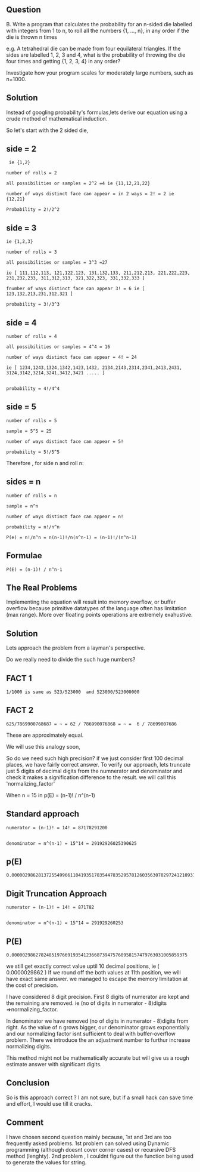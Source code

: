 Question
-----------------------------------
B. Write a program that calculates the probability for an n-sided die labelled with integers from 1 to n, to roll all the numbers {1, ..., n}, in any order if the die is thrown n times

e.g. A tetrahedral die can be made from four equilateral triangles. If the sides are labelled 1, 2, 3 and 4, what is the probability of throwing the die four times and getting {1, 2, 3, 4} in any order?

Investigate how your program scales for moderately large numbers, such as n=1000.


Solution
-----------------------------------

Instead of googling  probability's formulas,lets derive our equation using a crude method of mathematical induction.

So let's start with the 2 sided die,

side = 2
---------

	 ie {1,2}

	number of rolls = 2 

	all possibilities or samples = 2^2 =4 ie {11,12,21,22}

	number of ways distinct face can appear = in 2 ways = 2! = 2 ie {12,21}

	Probability = 2!/2^2










side = 3 
---------

	ie {1,2,3}

	number of rolls = 3 

	all possibilities or samples = 3^3 =27 

	ie [ 111,112,113, 121,122,123, 131,132,133, 211,212,213, 221,222,223, 231,232,233, 311,312,313, 321,322,323, 331,332,333 ] 

	fnumber of ways distinct face can appear 3! = 6 ie [ 123,132,213,231,312,321 ] 

	probability = 3!/3^3










side = 4 
----------

	number of rolls = 4

	all possibilities or samples = 4^4 = 16 

	number of ways distinct face can appear = 4! = 24 

	ie [ 1234,1243,1324,1342,1423,1432, 2134,2143,2314,2341,2413,2431, 3124,3142,3214,3241,3412,3421 ..... ] 


	probability = 4!/4^4








side = 5 
---------

	number of rolls = 5 

	sample = 5^5 = 25 

	number of ways distinct face can appear = 5! 

	probability = 5!/5^5










Therefore , for side n and roll n:

sides = n 
----------


	number of rolls = n 

	sample = n^n 

	number of ways distinct face can appear = n! 

	probability = n!/n^n

	P(e) = n!/n^n = n(n-1)!/n(n^n-1) = (n-1)!/(n^n-1)








Formulae
----------

	P(E) = (n-1)! / n^n-1


The Real Problems
-----------------------------------

Implementing the equation will result into memory overflow, or buffer overflow because primitive datatypes of the language often has limitation (max range). More over floating points operations are extremely exahustive.

Solution
-----------------------------------

Lets approach the problem from a layman's perspective.

Do we really need to divide the such huge numbers? 


FACT 1
-------

	1/1000 is same as 523/523000  and 523000/523000000

FACT 2
--------
	
	625/7869900768687 = ~ = 62 / 786990076868 = ~ =  6 / 78699007686 

These are approximately equal.

We will use this analogy soon,

So do we need such high precision? if we just consider first 100 decimal places, we have fairly correct answer.
To verify our approach, lets truncate just 5 digits of decimal digits from the numnerator and denominator and check it makes a signification difference to the result. we will call this 'normalizing_factor'


When n = 15 in p(E) = (n-1)! / n^(n-1)

Standard approach
------------------

	numerator = (n-1)! = 14! = 87178291200 


	denominator = n^(n-1) = 15^14 = 29192926025390625


p(E)
------

	0.0000029862813725549966110419351783544783529578126035630702972412109375



Digit Truncation Approach
--------------------------

	numerator = (n-1)! = 14! = 871782 


	denominator = n^(n-1) = 15^14 = 291929260253 


P(E)
-----
	
	0.000002986278248519766919354123668739475760958157479763031005859375 


we still get exactly correct value uptil 10 decimal positions, ie ( 0.0000029862 ) 
If we round off the both values at 11th position, we will have exact same answer.
we managed to escape the memory limitation at the cost of precision.

I have considered 8 digit precision.
First 8 digits of numerator are kept and the remaining are removed. ie (no of digits in numerator - 8)digits =>normalizing_factor. 

In denominator we have removed (no of digits in numerator - 8)digits from right.
As the value of n grows bigger, our denominator grows exponentially and our normalizing factor isnt sufficient to deal with buffer-overflow problem. There we introduce the an adjustment number to furthur increase normalizing digits.


This method might not be mathematically accurate but will give us a rough estimate answer with
significant digits.


Conclusion
-----------

So is this approach correct ? I am not sure, but if a small hack can save time and effort,
I would use till it cracks.


Comment
---------

I have chosen second question mainly because, 1st and 3rd are too frequently asked problems. 
1st problem can solved using Dynamic programming (although doesnt cover corner cases) or recursive DFS method (lenghty).
2nd problem , I couldnt figure out the function being used to generate the values for string.










